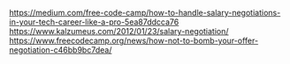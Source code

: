 https://medium.com/free-code-camp/how-to-handle-salary-negotiations-in-your-tech-career-like-a-pro-5ea87ddcca76
https://www.kalzumeus.com/2012/01/23/salary-negotiation/
https://www.freecodecamp.org/news/how-not-to-bomb-your-offer-negotiation-c46bb9bc7dea/

